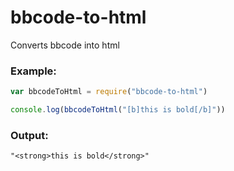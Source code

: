 # bbcode-to-html
Converts bbcode into html

### Example:
```js
var bbcodeToHtml = require("bbcode-to-html")

console.log(bbcodeToHtml("[b]this is bold[/b]"))
```

### Output:
``"<strong>this is bold</strong>"``

